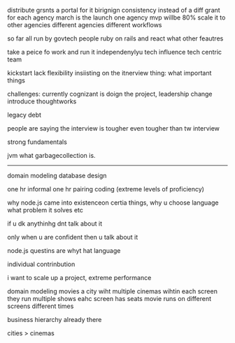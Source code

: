 distribute grsnts a portal for it
birignign consistency instead of a diff grant for each agency
march is the launch
one agency mvp willbe 80%
scale it to other agencies different agencies different workflows

so far all run by govtech people
ruby on rails and react
what other feautres

take a peice fo work and run it independenylyu
tech influence
tech centric team

kickstart lack flexibility
insiisting on the itnerview thing:
what important things 

challenges:
currently cognizant is doign the project, leadership change introduce thoughtworks

legacy debt

people are saying the interview is tougher
even tougher than tw interview

strong fundamentals

jvm what garbagecollection is.

---
domain modeling
database design

one hr informal
one hr pairing coding (extreme levels of proficiency)

why node.js came into existenceon certia things, why u choose language what problem it solves etc

if u dk anythinhg dnt talk about it

only when u are confident then u talk about it

node.js questins are whyt hat language

individual contrinbution 

i want to scale up a project, extreme performance

domain modeling movies
a city wiht multiple cinemas
wihtin each screen they run multiple shows
eahc screen has seats
movie runs on different screens different times

business hierarchy already there

cities > cinemas




